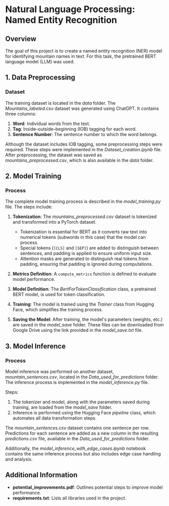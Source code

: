 # Natural Language Processing: Named Entity Recognition

## Overview
The goal of this project is to create a named entity recognition (NER) model for identifying mountain names in text. For this task, the pretrained BERT language model (LLM) was used.

## 1. Data Preprocessing
### Dataset
The training dataset is located in the *data* folder. The *Mountains_labeled.csv* dataset was generated using ChatGPT. It contains three columns:
1. **Word**: Individual words from the text.
2. **Tag**: Inside–outside–beginning (IOB) tagging for each word.
3. **Sentence Number**: The sentence number to which the word belongs.

Although the dataset includes IOB tagging, some preprocessing steps were required. These steps were implemented in the *Dataset_creation.ipynb* file. After preprocessing, the dataset was saved as *mountains_preprocessed.csv*, which is also available in the *data* folder.

## 2. Model Training
### Process
The complete model training process is described in the *model_training.py* file. The steps include:

1. **Tokenization**: The *mountains_preprocessed.csv* dataset is tokenized and transformed into a PyTorch dataset. 
   - Tokenization is essential for BERT as it converts raw text into numerical tokens (subwords in this case) that the model can process.
   - Special tokens (`[CLS]` and `[SEP]`) are added to distinguish between sentences, and padding is applied to ensure uniform input size.
   - Attention masks are generated to distinguish real tokens from padding, ensuring that padding is ignored during computations.

2. **Metrics Definition**: A `compute_metrics` function is defined to evaluate model performance.

3. **Model Definition**: The *BertForTokenClassification* class, a pretrained BERT model, is used for token classification.

4. **Training**: The model is trained using the *Trainer* class from Hugging Face, which simplifies the training process.

5. **Saving the Model**: After training, the model's parameters (weights, etc.) are saved in the *model_save* folder. These files can be downloaded from Google Drive using the link provided in the *model_save.txt* file.

## 3. Model Inference
### Process
Model inference was performed on another dataset, *mountain_sentences.csv*, located in the *Data_used_for_predictions* folder. The inference process is implemented in the *model_inference.py* file. 

Steps:
1. The tokenizer and model, along with the parameters saved during training, are loaded from the *model_save* folder.
2. Inference is performed using the Hugging Face *pipeline* class, which automates all data transformation steps.

The *mountain_sentences.csv* dataset contains one sentence per row. Predictions for each sentence are added as a new column in the resulting *predictions.csv* file, available in the *Data_used_for_predictions* folder.

Additionally, the *model_inference_with_edge_cases.ipynb* notebook contains the same inference process but also includes edge case handling and analysis.

## Additional Information
- **potential_improvements.pdf**: Outlines potential steps to improve model performance.
- **requirements.txt**: Lists all libraries used in the project.
